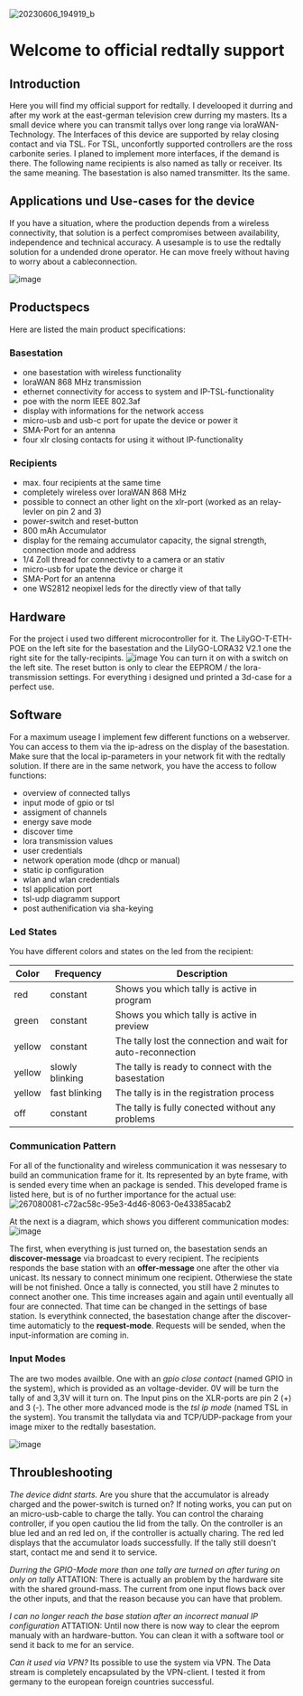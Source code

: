 ![20230606_194919_b](https://github.com/martinmmi/redtally_docs/assets/118231543/0474652b-cf89-4b5a-9664-0932fb9b4fd7)

# Welcome to official redtally support

## Introduction
Here you will find my official support for redtally. I develooped it durring and after my work at the east-german television crew durring my masters.
Its a small device where you can transmit tallys over long range via loraWAN-Technology. The Interfaces of this device are supported by relay closing contact and via TSL. For TSL, unconfortly supported controllers are the ross carbonite series. I planed to implement more interfaces, if the demand is there. The following name recipients is also named as tally or receiver. Its the same meaning. The basestation is also named transmitter. Its the same.

## Applications und Use-cases for the device
If you have a situation, where the production depends from a wireless connectivity, that solution is a perfect compromises between availability, independence and technical accuracy. A usesample is to use the redtally solution for a undended drone operator. He can move freely without having to worry about a cableconnection.

![image](https://github.com/martinmmi/redtally_docs/assets/118231543/e6170ac3-c57e-4a25-af0b-8f77c0a12d58)

## Productspecs
Here are listed the main product specifications:

### Basestation
- one basestation with wireless functionality
- loraWAN 868 MHz transmission
- ethernet connectivity for access to system and IP-TSL-functionality
- poe with the norm IEEE 802.3af
- display with informations for the network access
- micro-usb and usb-c port for upate the device or power it
- SMA-Port for an antenna
- four xlr closing contacts for using it without IP-functionality
  
### Recipients
- max. four recipients at the same time
- completely wireless over loraWAN 868 MHz 
- possible to connect an other light on the xlr-port (worked as an relay-levler on pin 2 and 3)
- power-switch and reset-button
- 800 mAh Accumulator
- display for the remaing accumulator capacity, the signal strength, connection mode and address
- 1/4 Zoll thread for connectivty to a camera or an stativ
- micro-usb for upate the device or charge it
- SMA-Port for an antenna
- one WS2812 neopixel leds for the directly view of that tally

## Hardware
For the project i used two different microcontroller for it. The LilyGO-T-ETH-POE on the left site for the basestation and the LilyGO-LORA32 V2.1 one the right site for the tally-recipints. 
![image](https://github.com/martinmmi/redtally_docs/assets/118231543/43e292a9-aa7e-4fd7-8a1d-74053a3c38d3)
You can turn it on with a switch on the left site. The reset button is only to clear the EEPROM / the lora-transmission settings. For everything i designed und printed a 3d-case for a perfect use. 

## Software
For a maximum useage I implement few different functions on a webserver. You can access to them via the ip-adress on the display of the basestation. Make sure that the local ip-parameters in your network fit with the redtally solution. If there are in the same network, you have the access to follow functions:
- overview of connected tallys
- input mode of gpio or tsl
- assigment of channels
- energy save mode
- discover time
- lora transmission values
- user credentials
- network operation mode (dhcp or manual)
- static ip configuration
- wlan and wlan credentials
- tsl application port
- tsl-udp diagramm support
- post authenification via sha-keying

### Led States
You have different colors and states on the led from the recipient:

| Color | Frequency | Description |
| --- | --- | --- |
| red | constant | Shows you which tally is active in program |
| green | constant | Shows you which tally is active in preview |
| yellow | constant | The tally lost the connection and wait for auto-reconnection |
| yellow | slowly blinking | The tally is ready to connect with the basestation |
| yellow | fast blinking | The tally is in the registration process |
| off | constant | The tally is fully conected without any problems |

### Communication Pattern
For all of the functionality and wireless communication it was nessesary to build an communication frame for it. Its represented by an byte frame, with is sended every time when an package is sended. This developed frame is listed here, but is of no further importance for the actual use:
![267080081-c72ac58c-95e3-4d46-8063-0e43385acab2](https://github.com/martinmmi/redtally_docs/assets/118231543/9178fa0d-4190-446d-a122-2931ede85520)

At the next is a diagram, which shows you different communication modes:
![image](https://github.com/martinmmi/redtally_docs/assets/118231543/eb5f3abf-4db6-4825-ad8c-441ccd8c2efd)

The first, when everything is just turned on, the basestation sends an **discover-message** via broadcast to every recipient. The recipients responds the base station with an **offer-message** one after the other via unicast. Its nessary to connect minimum one recipient. Otherwiese the state will be not finished. Once a tally is connected, you still have 2 minutes to connect another one. This time increases again and again until eventually all four are connected. That time can be changed in the settings of base station. Is everythink connected, the basestation change after the discover-time automaticly to the **request-mode**. Requests will be sended, when the input-information are coming in. 

### Input Modes
The are two modes availble. One with an *gpio close contact* (named GPIO in the system), which is provided as an voltage-devider. 0V will be turn the tally of and 3,3V will it turn on. The Input pins on the XLR-ports are pin 2 (+) and 3 (-). The other more advanced mode is the *tsl ip mode* (named TSL in the system). You transmit the tallydata via and TCP/UDP-package from your image mixer to the redtally basestation. 

![image](https://github.com/martinmmi/redtally_docs/assets/118231543/41909d93-b045-4c93-a177-2fe2b04aeaa6)


## Throubleshooting
*The device didnt starts.* Are you shure that the accumulator is already charged and the power-switch is turned on? If noting works, you can put on an micro-usb-cable to charge the tally. You can control the charaing controller, if you open cautiou the lid from the tally. On the controller is an blue led and an red led on, if the controller is actually charing. The red led displays that the accumulator loads successfully. If the tally still doesn't start, contact me and send it to service.

*Durring the GPIO-Mode more than one tally are turned on after turing on only on tally* ATTATION: There is actually an problem by the hardware site with the shared ground-mass. The current from one input flows back over the other inputs, and that the reason because you can have that problem.

*I can no longer reach the base station after an incorrect manual IP configuration* ATTATION: Until now there is now way to clear the eeprom manualy with an hardware-button. You can clean it with a software tool or send it back to me for an service.

*Can it used via VPN?* Its possible to use the system via VPN. The Data stream is completely encapsulated by the VPN-client. I tested it from germany to the european foreign countries successful.




